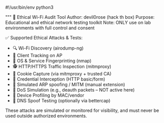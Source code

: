 #!/usr/bin/env python3

"""
📡 Ethical Wi-Fi Audit Tool
Author: devil0rose (hack th box)
Purpose: Educational and ethical network testing toolkit
Note: ONLY use on lab environments with full control and consent

✅ Supported Ethical Attacks & Tests:
- 🔍 Wi-Fi Discovery (airodump-ng)
- 🎯 Client Tracking on AP
- 🧠 OS & Service Fingerprinting (nmap)
- 🕵 HTTP/HTTPS Traffic Inspection (mitmproxy)
- 🍪 Cookie Capture (via mitmproxy + trusted CA)
- 🔑 Credential Interception (HTTP basic/form)
- 💉 Simulated ARP spoofing / MITM (manual extension)
- 🔌 DoS Simulation (e.g., deauth packets – NOT active here)
- 📲 Device Profiling by MAC/vendor
- 🧬 DNS Spoof Testing (optionally via bettercap)

These attacks are simulated or monitored for visibility, and must never be used outside authorized environments.
